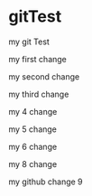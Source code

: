 # gitTest
my git Test

my first change

my second change

my third change

my 4 change

my 5 change

my 6 change

my 8 change


my github change 9
